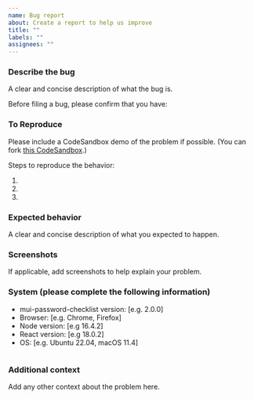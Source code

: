 ```yaml
---
name: Bug report
about: Create a report to help us improve
title: ""
labels: ""
assignees: ""
---
```


### Describe the bug

A clear and concise description of what the bug is.

Before filing a bug, please confirm that you have:

### To Reproduce

Please include a CodeSandbox demo of the problem if possible. (You can fork [this CodeSandbox](https://codesandbox.io/p/github/tiavina-mika/mui-password-checklist-demo).)

Steps to reproduce the behavior:

1.
2.
3.

### Expected behavior

A clear and concise description of what you expected to happen.

### Screenshots

If applicable, add screenshots to help explain your problem.

### System (please complete the following information)

- mui-password-checklist version: [e.g. 2.0.0]
- Browser: [e.g. Chrome, Firefox]
- Node version: [e.g 16.4.2]
- React version: [e.g 18.0.2]
- OS: [e.g. Ubuntu 22.04, macOS 11.4]

```tsx

```

### Additional context

Add any other context about the problem here.
